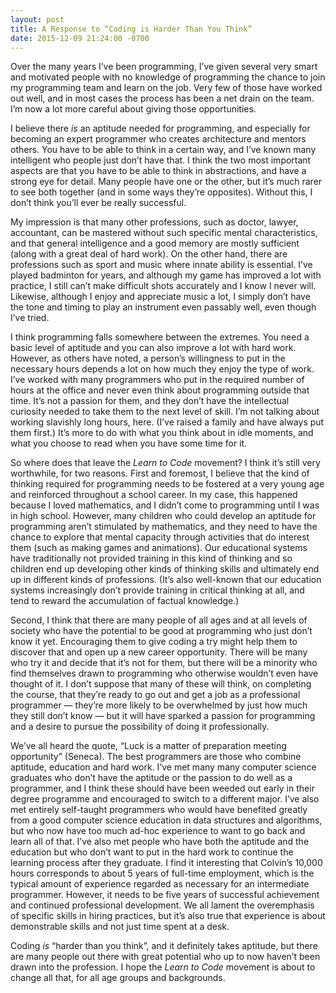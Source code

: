 ```yaml
---
layout: post
title: A Response to “Coding is Harder Than You Think”
date: 2015-12-09 21:24:00 -0700
---
```

Over the many years I’ve been programming, I’ve given several very smart and motivated people with no knowledge of programming the chance to join my programming team and learn on the job. Very few of those have worked out well, and in most cases the process has been a net drain on the team. I’m now a lot more careful about giving those opportunities.

I believe there *is* an aptitude needed for programming, and especially for becoming an expert programmer who creates architecture and mentors others. You have to be able to think in a certain way, and I’ve known many intelligent who people just don’t have that. I think the two most important aspects are that you have to be able to think in abstractions, and have a strong eye for detail. Many people have one or the other, but it’s much rarer to see both together (and in some ways they’re opposites). Without this, I don’t think you’ll ever be really successful.

My impression is that many other professions, such as doctor, lawyer, accountant, can be mastered without such specific mental characteristics, and that general intelligence and a good memory are mostly sufficient (along with a great deal of hard work). On the other hand, there are professions such as sport and music where innate ability is essential. I’ve played badminton for years, and although my game has improved a lot with practice, I still can’t make difficult shots accurately and I know I never will. Likewise, although I enjoy and appreciate music a lot, I simply don’t have the tone and timing to play an instrument even passably well, even though I’ve tried.

I think programming falls somewhere between the extremes. You need a basic level of aptitude and you can also improve a lot with hard work. However, as others have noted, a person’s willingness to put in the necessary hours depends a lot on how much they enjoy the type of work. I’ve worked with many programmers who put in the required number of hours at the office and never even think about programming outside that time. It’s not a passion for them, and they don’t have the intellectual curiosity needed to take them to the next level of skill. I’m not talking about working slavishly long hours, here. (I’ve raised a family and have always put them first.) It’s more to do with what you think about in idle moments, and what you choose to read when you have some time for it.

So where does that leave the *Learn to Code* movement? I think it’s still very worthwhile, for two reasons. First and foremost, I believe that the kind of thinking required for programming needs to be fostered at a very young age and reinforced throughout a school career. In my case, this happened because I loved mathematics, and I didn’t come to programming until I was in high school. However, many children who could develop an aptitude for programming aren’t stimulated by mathematics, and they need to have the chance to explore that mental capacity through activities that do interest them (such as making games and animations). Our educational systems have traditionally not provided training in this kind of thinking and so children end up developing other kinds of thinking skills and ultimately end up in different kinds of professions. (It’s also well-known that our education systems increasingly don’t provide training in critical thinking at all, and tend to reward the accumulation of factual knowledge.)

Second, I think that there are many people of all ages and at all levels of society who have the potential to be good at programming who just don’t know it yet. Encouraging them to give coding a try might help them to discover that and open up a new career opportunity. There will be many who try it and decide that it’s not for them, but there will be a minority who find themselves drawn to programming who otherwise wouldn’t even have thought of it. I don’t suppose that many of these will think, on completing the course, that they’re ready to go out and get a job as a professional programmer — they’re more likely to be overwhelmed by just how much they still don’t know — but it will have sparked a passion for programming and a desire to pursue the possibility of doing it professionally.

We’ve all heard the quote, “Luck is a matter of preparation meeting opportunity” (Seneca). The best programmers are those who combine aptitude, education and hard work. I’ve met many many computer science graduates who don’t have the aptitude or the passion to do well as a programmer, and I think these should have been weeded out early in their degree programme and encouraged to switch to a different major. I’ve also met entirely self-taught programmers who would have benefited greatly from a good computer science education in data structures and algorithms, but who now have too much ad-hoc experience to want to go back and learn all of that. I’ve also met people who have both the aptitude and the education but who don’t want to put in the hard work to continue the learning process after they graduate. I find it interesting that Colvin’s 10,000 hours corresponds to about 5 years of full-time employment, which is the typical amount of experience regarded as necessary for an intermediate programmer. However, it needs to be five years of successful achievement and continued professional development. We all lament the overemphasis of specific skills in hiring practices, but it’s also true that experience is about demonstrable skills and not just time spent at a desk.

Coding *is* “harder than you think”, and it definitely takes aptitude, but there are many people out there with great potential who up to now haven’t been drawn into the profession. I hope the *Learn to Code* movement is about to change all that, for all age groups and backgrounds.
